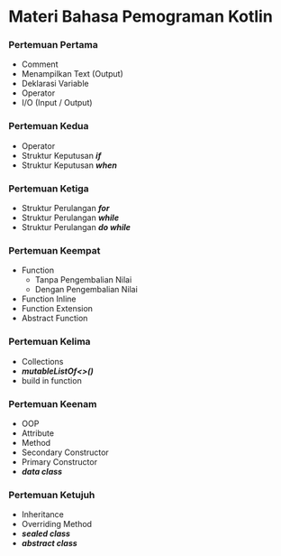 # Materi Bahasa Pemograman Kotlin

### Pertemuan Pertama
- Comment
- Menampilkan Text (Output)
- Deklarasi Variable
- Operator
- I/O (Input / Output)

### Pertemuan Kedua
- Operator
- Struktur Keputusan ***if***
- Struktur Keputusan ***when***

### Pertemuan Ketiga
- Struktur Perulangan ***for***
- Struktur Perulangan ***while***
- Struktur Perulangan ***do while***

### Pertemuan Keempat
- Function
    - Tanpa Pengembalian Nilai
    - Dengan Pengembalian Nilai
- Function Inline
- Function Extension
- Abstract Function

### Pertemuan Kelima
- Collections
- ***mutableListOf<>()***
- build in function

### Pertemuan Keenam
- OOP
- Attribute
- Method
- Secondary Constructor
- Primary Constructor
- ***data class***

### Pertemuan Ketujuh
- Inheritance
- Overriding Method
- ***sealed class***
- ***abstract class***